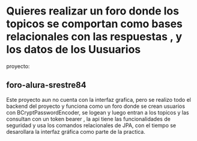 # <h1>Quieres realizar un foro donde los topicos se comportan como bases relacionales con las respuestas , y los datos de los Uusuarios</h1>

proyecto: <h2>foro-alura-srestre84</h2>

Este proyecto aun no cuenta con la interfaz grafica, pero se realizo todo el backend del proyecto y funciona como un foro donde se crean usuarios con BCryptPasswordEncoder, se logean y luego entran a los topicos y las consultan con un token bearer , la api tiene las funcionalidades de seguridad y usa los comandos relacionales de JPA, con el tiempo se desarollara la interfaz gráfica como parte de la practica. 


